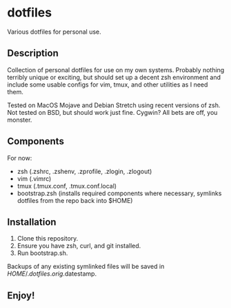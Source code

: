 # dotfiles
Various dotfiles for personal use.

## Description
Collection of personal dotfiles for use on my own systems.  Probably nothing terribly unique or exciting, but should set up a decent zsh environment and include some usable configs for vim, tmux, and other utilities as I need them.

Tested on MacOS Mojave and Debian Stretch using recent versions of zsh.
Not tested on BSD, but should work just fine.
Cygwin?  All bets are off, you monster.

## Components
For now:

- zsh (.zshrc, .zshenv, .zprofile, .zlogin, .zlogout)
- vim (.vimrc)
- tmux (.tmux.conf, .tmux.conf.local)
- bootstrap.zsh (installs required components where necessary, symlinks dotfiles from the repo back into $HOME)

## Installation

1. Clone this repository.
2. Ensure you have zsh, curl, and git installed.
3. Run bootstrap.sh.

Backups of any existing symlinked files will be saved in $HOME/.dotfiles.orig.$datestamp.

## Enjoy!
